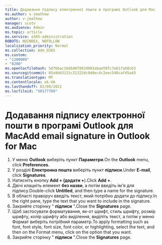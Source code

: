 ```yaml
---
title: Додавання підпису електронної пошти в програмі Outlook для Mac
ms.author: v-jmathew
author: v-jmathew
manager: scotv
ms.audience: Admin
ms.topic: article
ms.service: o365-administration
ROBOTS: NOINDEX, NOFOLLOW
localization_priority: Normal
ms.collection: Adm_O365
ms.custom:
- "1200009"
- "8200"
ms.openlocfilehash: 5d76bac16d640f8634903abae59fc7e61fa60cb3
ms.sourcegitcommit: 05a9dd3121c21322dc9ddec4c2eec548cafd5a43
ms.translationtype: MT
ms.contentlocale: uk-UA
ms.lasthandoff: 02/09/2021
ms.locfileid: "50177709"
---
```

# <a name="add-email-signature-in-outlook-for-mac"></a><span data-ttu-id="3d316-102">Додавання підпису електронної пошти в програмі Outlook для Mac</span><span class="sxs-lookup"><span data-stu-id="3d316-102">Add email signature in Outlook for Mac</span></span>

1. <span data-ttu-id="3d316-103">У меню **Outlook** виберіть пункт **Параметри**.</span><span class="sxs-lookup"><span data-stu-id="3d316-103">On the **Outlook** menu, click **Preferences**.</span></span>
2. <span data-ttu-id="3d316-104">У розділі **Електронна пошта** виберіть пункт **підписи**.</span><span class="sxs-lookup"><span data-stu-id="3d316-104">Under **E-mail**, click **Signatures**.</span></span>
3. <span data-ttu-id="3d316-105">Натисніть кнопку **Add + (додати +**).</span><span class="sxs-lookup"><span data-stu-id="3d316-105">Click **Add +**.</span></span>
4. <span data-ttu-id="3d316-106">Двічі клацніть елемент **без назви**, а потім введіть ім'я для підпису.</span><span class="sxs-lookup"><span data-stu-id="3d316-106">Double-click **Untitled**, and then type a name for the signature.</span></span>
5. <span data-ttu-id="3d316-107">В області праворуч введіть текст, який потрібно додати до підпису.</span><span class="sxs-lookup"><span data-stu-id="3d316-107">In the right pane, type the text that you want to include in the signature.</span></span>
6. <span data-ttu-id="3d316-108">Закрийте сторінку " **підписи** ".</span><span class="sxs-lookup"><span data-stu-id="3d316-108">Close the **Signatures** page.</span></span>
7. <span data-ttu-id="3d316-109">Щоб застосувати форматування, як-от шрифт, стиль шрифту, розмір шрифту, колір шрифту або виділення, виділіть текст, а потім у меню Формат виберіть потрібний параметр.</span><span class="sxs-lookup"><span data-stu-id="3d316-109">To apply formatting such as font, font style, font size, font color, or highlighting, select the text, and then on the Format menu, click on the option that you want.</span></span>
8. <span data-ttu-id="3d316-110">Закрийте сторінку " **підписи** ".</span><span class="sxs-lookup"><span data-stu-id="3d316-110">Close the **Signatures** page.</span></span>

